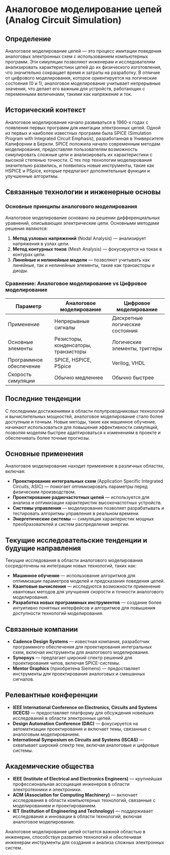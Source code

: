 # Аналоговое моделирование цепей (Analog Circuit Simulation)

## Определение

Аналоговое моделирование цепей — это процесс имитации поведения аналоговых электронных схем с использованием компьютерных программ. Эти симуляции позволяют инженерам и исследователям анализировать характеристики цепей до их физического изготовления, что значительно сокращает время и затраты на разработку. В отличие от цифрового моделирования, которое ориентируется на логические состояния (0 и 1), аналоговое моделирование учитывает непрерывные значения, что делает его важным для устройств, работающих с переменными величинами, такими как напряжение и ток.

## Исторический контекст

Аналоговое моделирование начало развиваться в 1960-х годах с появления первых программ для имитации электронных цепей. Одной из первых и наиболее известных программ была SPICE (Simulation Program with Integrated Circuit Emphasis), разработанная в Университете Калифорнии в Беркли. SPICE положила начало современным методам моделирования, предоставляя пользователям возможность симулировать сложные цепи и анализировать их характеристики с высокой степенью точности. С тех пор технологии моделирования значительно развились, и появились новые инструменты, такие как HSPICE и PSpice, которые предлагают дополнительные функции и улучшенные алгоритмы.

## Связанные технологии и инженерные основы

### Основные принципы аналогового моделирования

Аналоговое моделирование основано на решении дифференциальных уравнений, описывающих электрические цепи. Основными методами решения являются:

1. **Метод узловых напряжений** (Nodal Analysis) — анализирует напряжения в узлах цепи.
2. **Метод контурных токов** (Mesh Analysis) — фокусируется на токах в контурах цепи.
3. **Линейные и нелинейные модели** — позволяют учитывать как линейные, так и нелинейные элементы, такие как транзисторы и диоды.

### Сравнение: Аналоговое моделирование vs Цифровое моделирование

| Параметр                      | Аналоговое моделирование       | Цифровое моделирование          |
|-------------------------------|--------------------------------|---------------------------------|
| Применение                    | Непрерывные сигналы            | Дискретные логические состояния |
| Основные элементы             | Резисторы, конденсаторы, транзисторы | Логические элементы, триггеры   |
| Программное обеспечение       | SPICE, HSPICE, PSpice         | Verilog, VHDL                   |
| Скорость симуляции            | Обычно медленнее               | Обычно быстрее                   |

## Последние тенденции

С последними достижениями в области полупроводниковых технологий и вычислительных мощностей, аналоговое моделирование стало более доступным и точным. Новые методы, такие как машинное обучение, начинают использоваться для повышения эффективности симуляций, позволяя моделям быстрее адаптироваться к изменениям в проекте и обеспечивать более точные прогнозы.

## Основные применения

Аналоговое моделирование находит применение в различных областях, включая:

- **Проектирование интегральных схем** (Application Specific Integrated Circuits, ASIC) — помогает оптимизировать параметры перед физическим производством.
- **Проектирование радиочастотных цепей** — используется для анализа и оптимизации характеристик высокочастотных устройств.
- **Системы управления** — моделирование позволяет разрабатывать и тестировать алгоритмы управления в реальном времени.
- **Энергетические системы** — симуляция характеристик мощных преобразователей и систем распределения энергии.

## Текущие исследовательские тенденции и будущие направления

Текущие исследования в области аналогового моделирования сосредоточены на интеграции новых технологий, таких как:

- **Машинное обучение** — использование алгоритмов для оптимизации параметров моделей и предсказания поведения цепей.
- **Квантовые вычисления** — исследуются возможности применения квантовых методов для улучшения скорости и точности аналогового моделирования.
- **Разработка новых программных инструментов** — создание более интуитивно понятных интерфейсов и алгоритмов для повышения доступности технологий моделирования.

## Связанные компании

- **Cadence Design Systems** — известная компания, разработчик программного обеспечения для проектирования интегральных схем, включая инструменты для аналогового моделирования.
- **Synopsys** — предлагает широкий спектр решений для проектирования чипов, включая SPICE-системы.
- **Mentor Graphics** (приобретена Siemens) — предоставляет инструменты для проектирования аналоговых и смешанных сигналов.

## Релевантные конференции

- **IEEE International Conference on Electronics, Circuits and Systems (ICECS)** — предоставляет платформу для обсуждения новейших исследований в области электронных цепей.
- **Design Automation Conference (DAC)** — фокусируется на автоматизации проектирования и включает темы, связанные с аналоговым моделированием.
- **International Symposium on Circuits and Systems (ISCAS)** — охватывает широкий спектр тем, включая аналоговые и цифровые системы.

## Академические общества

- **IEEE (Institute of Electrical and Electronics Engineers)** — крупнейшая профессиональная ассоциация инженеров в области электротехники и электроники.
- **ACM (Association for Computing Machinery)** — включает исследования в области компьютерных технологий, связанные с моделированием и проектированием.
- **IET (Institution of Engineering and Technology)** — поддерживает исследования и инновации в области технологий, включая аналоговое моделирование.

Аналоговое моделирование цепей остается важной областью в инженерии, способствуя развитию технологий и обеспечивая инженерам инструменты для создания и анализа сложных электронных систем.